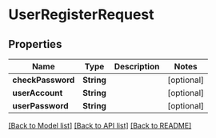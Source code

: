# UserRegisterRequest

## Properties
Name | Type | Description | Notes
------------ | ------------- | ------------- | -------------
**checkPassword** | **String** |  | [optional] 
**userAccount** | **String** |  | [optional] 
**userPassword** | **String** |  | [optional] 

[[Back to Model list]](../README.md#documentation-for-models) [[Back to API list]](../README.md#documentation-for-api-endpoints) [[Back to README]](../README.md)


